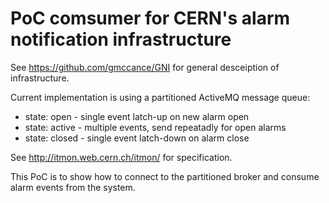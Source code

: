 # PoC comsumer for CERN's alarm notification infrastructure

See https://github.com/gmccance/GNI for general desceiption of infrastructure.

Current implementation is using a partitioned ActiveMQ message queue:

  * state: open     - single event latch-up on new alarm open
  * state: active   - multiple events, send repeatadly for open alarms
  * state: closed   - single event latch-down on alarm close

See http://itmon.web.cern.ch/itmon/ for specification.

This PoC is to show how to connect to the partitioned broker and consume alarm events
from the system.
